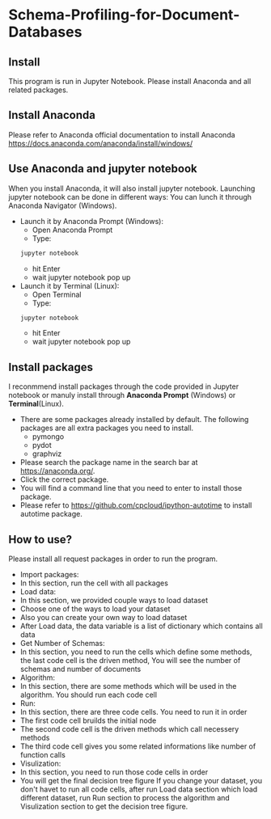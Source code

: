 # Schema-Profiling-for-Document-Databases

## Install
This program is run in Jupyter Notebook. Please install Anaconda and all related packages. 

## Install Anaconda
Please refer to Anaconda official documentation to install Anaconda https://docs.anaconda.com/anaconda/install/windows/

## Use Anaconda and jupyter notebook

When you install Anaconda, it will also install jupyter notebook. Launching jupyter notebook can be done in different ways:
You can lunch it through Anaconda Navigator (Windows).
* Launch it by Anaconda Prompt (Windows):
  * Open Anaconda Prompt
  * Type: 
  ```sh
  jupyter notebook
  ```
  * hit Enter
  * wait jupyter notebook pop up
* Launch it by Terminal (Linux):
  * Open Terminal
  * Type: 
  ```sh
  jupyter notebook
  ```
  * hit Enter
  * wait jupyter notebook pop up

## Install packages

I reconmmend install packages through the code provided in Jupyter notebook or manuly install through **Anaconda Prompt** (Windows) or **Terminal**(Linux). 
* There are some packages already installed by default. The following packages are all extra packages you need to install.
  * pymongo
  * pydot
  * graphviz
* Please search the package name in the search bar at https://anaconda.org/.
* Click the correct package. 
* You will find a command line that you need to enter to install those package. 
* Please refer to https://github.com/cpcloud/ipython-autotime to install autotime package.

## How to use?

Please install all request packages in order to run the program.
* Import packages:
 * In this section, run the cell with all packages
* Load data:
 * In this section, we provided couple ways to load dataset
 * Choose one of the ways to load your dataset
 * Also you can create your own way to load dataset
 * After Load data, the data variable is a list of dictionary which contains all data
* Get Number of Schemas:
 * In this section, you need to run the cells which define some methods, the last code cell is the driven method, You will see the number of schemas and number of documents
* Algorithm:
 * In this section, there are some methods which will be used in the algorithm. You should run each code cell
* Run:
 * In this section, there are three code cells. You need to run it in order
  * The first code cell bruilds the initial node
  * The second code cell is the driven methods which call necessery methods
  * The third code cell gives you some related informations like number of function calls
* Visulization:
 * In this section, you need to run those code cells in order
 * You will get the final decision tree figure
If you change your dataset, you don't havet to run all code cells, after run Load data section which load different dataset, run Run section to process the algorithm and Visulization section to get the decision tree figure.

